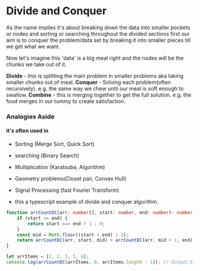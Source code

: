 # Divide and Conquer 

As the name implies it's about breaking down the data into smaller pockets or nodes and sorting or searching throughout the divided sections first our aim is to conquer the problem/data set by breaking it into smaller pieces till we get what we want.


Now let's imagine this 'data' is a big meal right and the nodes will be the chunks we take out of it.

**Divide** - this is splitting the main problem in smaller problems aka taking smaller chunks out of meal.
**Conquer** - Solving each problem(often recursively). e.g. the same way we chew until our meal is soft enough to swallow.
**Combine** - this is merging together to get the full solution. e.g. the food merges in our tummy to create satisfaction. 


### Analogies Aside 

#### it's often used in 

- Sorting (Merge Sort, Quick Sort)
- searching (Binary Search)
- Multiplication (Karatsuba, Algorithm)
- Geometry problems(Closet pair, Convex Hull)
- Signal Processing (fast Fourier Transform)




- this a typescript example of divide and conquer algorithm.
```ts 
function arrCountDC(arr: number[], start: number, end: number): number {
    if (start >= end) {
        return start === end ? 1 : 0;
    }
    const mid = Math.floor((start + end) / 2);
    return arrCountDC(arr, start, mid) + arrCountDC(arr, mid + 1, end);
}

let arrItems = [1, 2, 3, 5, 6];
console.log(arrCountDC(arrItems, 0, arrItems.length - 1)); // Output:5

```

